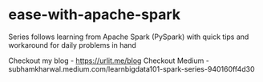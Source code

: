 # ease-with-apache-spark
Series follows learning from Apache Spark (PySpark) with quick tips and workaround for daily problems in hand

Checkout my blog - https://urlit.me/blog
Checkout Medium - subhamkharwal.medium.com/learnbigdata101-spark-series-940160ff4d30

